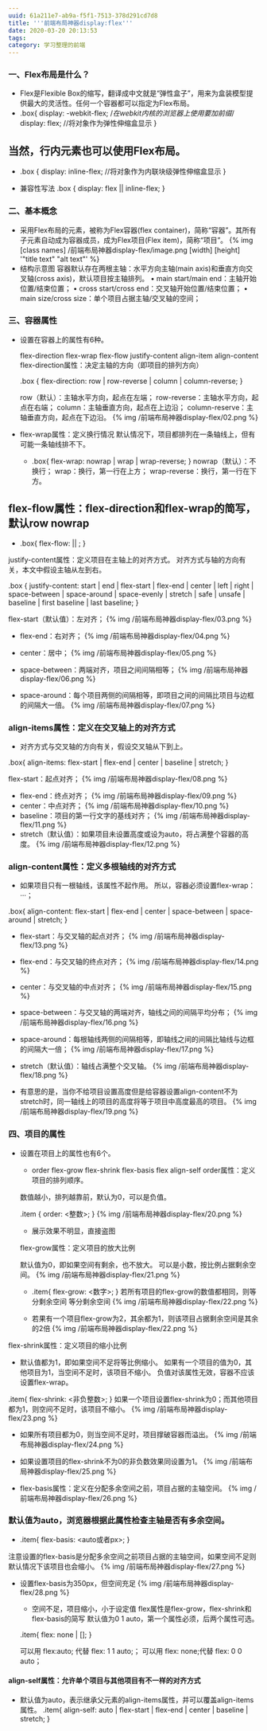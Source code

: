 ```yaml
---
uuid: 61a211e7-ab9a-f5f1-7513-378d291cd7d8
title: '''前端布局神器display:flex'''
date: 2020-03-20 20:13:53
tags:
category: 学习整理的前端
---
```


### 一、Flex布局是什么？

* Flex是Flexible Box的缩写，翻译成中文就是“弹性盒子”，用来为盒装模型提供最大的灵活性。任何一个容器都可以指定为Flex布局。
* .box{
    display: -webkit-flex; /*在webkit内核的浏览器上使用要加前缀*/
    display: flex; //将对象作为弹性伸缩盒显示
    }

## 当然，行内元素也可以使用Flex布局。

* .box {
    display: inline-flex; //将对象作为内联块级弹性伸缩盒显示
    }

* 兼容性写法
  .box {
      display: flex || inline-flex;
  }

### 二、基本概念

  * 采用Flex布局的元素，被称为Flex容器(flex container)，简称“容器”。其所有子元素自动成为容器成员，成为Flex项目(Flex item)，简称“项目”。
{% img [class names] /前端布局神器display-flex/image.png [width] [height] '"title text" "alt text"' %}
 *  结构示意图
  容器默认存在两根主轴：水平方向主轴(main axis)和垂直方向交叉轴(cross axis)，默认项目按主轴排列。
  • main start/main end：主轴开始位置/结束位置；
  • cross start/cross end：交叉轴开始位置/结束位置；
  • main size/cross size：单个项目占据主轴/交叉轴的空间；

### 三、容器属性

* 设置在容器上的属性有6种。

  flex-direction
  flex-wrap
  flex-flow
  justify-content
  align-item
  align-content
  flex-direction属性：决定主轴的方向（即项目的排列方向）

  .box {
    flex-direction: row | row-reverse | column | column-reverse;
  }

  row（默认）：主轴水平方向，起点在左端；
  row-reverse：主轴水平方向，起点在右端；
  column：主轴垂直方向，起点在上边沿；
  column-reserve：主轴垂直方向，起点在下边沿。
{% img /前端布局神器display-flex/02.png %}
* flex-wrap属性：定义换行情况 默认情况下，项目都排列在一条轴线上，但有可能一条轴线排不下。

  * .box{
    flex-wrap: nowrap | wrap | wrap-reverse;
  }
  nowrap（默认）：不换行；
  wrap：换行，第一行在上方；
  wrap-reverse：换行，第一行在下方。

##  flex-flow属性：flex-direction和flex-wrap的简写，默认row nowrap

  * .box{
      flex-flow: <flex-direction> || <flex-wrap>;
  }

  justify-content属性：定义项目在主轴上的对齐方式。
  对齐方式与轴的方向有关，本文中假设主轴从左到右。

  .box {
    justify-content: start | end | flex-start | flex-end | center | left | right | space-between | space-around | space-evenly | stretch | safe | unsafe | baseline | first baseline | last baseline;
  }

  flex-start（默认值）：左对齐；
{% img /前端布局神器display-flex/03.png %}

  * flex-end：右对齐；
{% img /前端布局神器display-flex/04.png %}

  * center：居中；
{% img /前端布局神器display-flex/05.png %}

  * space-between：两端对齐，项目之间间隔相等；
{% img /前端布局神器display-flex/06.png %}

  * space-around：每个项目两侧的间隔相等，即项目之间的间隔比项目与边框的间隔大一倍。
{% img /前端布局神器display-flex/07.png %}

### align-items属性：定义在交叉轴上的对齐方式

  * 对齐方式与交叉轴的方向有关，假设交叉轴从下到上。

  .box{
      align-items: flex-start | flex-end | center | baseline | stretch;
  }

  flex-start：起点对齐；
{% img /前端布局神器display-flex/08.png %}
  * flex-end：终点对齐；
{% img /前端布局神器display-flex/09.png %}
  * center：中点对齐；
{% img /前端布局神器display-flex/10.png %}
  * baseline：项目的第一行文字的基线对齐；
{% img /前端布局神器display-flex/11.png %}
  * stretch（默认值）：如果项目未设置高度或设为auto，将占满整个容器的高度。
{% img /前端布局神器display-flex/12.png %}

### align-content属性：定义多根轴线的对齐方式

  * 如果项目只有一根轴线，该属性不起作用。
  所以，容器必须设置flex-wrap：···；

  .box{
      align-content: flex-start | flex-end | center | space-between | space-around | stretch;
  }

  * flex-start：与交叉轴的起点对齐；
{% img /前端布局神器display-flex/13.png %}

  * flex-end：与交叉轴的终点对齐；
{% img /前端布局神器display-flex/14.png %}

  * center：与交叉轴的中点对齐；
{% img /前端布局神器display-flex/15.png %}

  * space-between：与交叉轴的两端对齐，轴线之间的间隔平均分布；
{% img /前端布局神器display-flex/16.png %}

  * space-around：每根轴线两侧的间隔相等，即轴线之间的间隔比轴线与边框的间隔大一倍；
{% img /前端布局神器display-flex/17.png %}

  * stretch（默认值）：轴线占满整个交叉轴。
{% img /前端布局神器display-flex/18.png %}

  * 有意思的是，当你不给项目设置高度但是给容器设置align-content不为stretch时，同一轴线上的项目的高度将等于项目中高度最高的项目。
{% img /前端布局神器display-flex/19.png %}


### 四、项目的属性

* 设置在项目上的属性也有6个。

  * order
  flex-grow
  flex-shrink
  flex-basis
  flex
  align-self
  order属性：定义项目的排列顺序。

  数值越小，排列越靠前，默认为0，可以是负值。

  .item {
      order: <整数>;
  }
{% img /前端布局神器display-flex/20.png %}

  * 展示效果不明显，直接盗图

  flex-grow属性：定义项目的放大比例

  默认值为0，即如果空间有剩余，也不放大。
  可以是小数，按比例占据剩余空间。
{% img /前端布局神器display-flex/21.png %}

  * .item{
      flex-grow: <数字>;
  }
  若所有项目的flex-grow的数值都相同，则等分剩余空间
  等分剩余空间
{% img /前端布局神器display-flex/22.png %}

  * 若果有一个项目flex-grow为2，其余都为1，则该项目占据剩余空间是其余的2倍
{% img /前端布局神器display-flex/22.png %}

flex-shrink属性：定义项目的缩小比例

  * 默认值都为1，即如果空间不足将等比例缩小。
  如果有一个项目的值为0，其他项目为1，当空间不足时，该项目不缩小。
  负值对该属性无效，容器不应该设置flex-wrap。

  .item{
      flex-shrink: <非负整数>;
  }
  如果一个项目设置flex-shrink为0；而其他项目都为1，则空间不足时，该项目不缩小。
{% img /前端布局神器display-flex/23.png %}

  * 如果所有项目都为0，则当空间不足时，项目撑破容器而溢出。
{% img /前端布局神器display-flex/24.png %}

  * 如果设置项目的flex-shrink不为0的非负数效果同设置为1。
{% img /前端布局神器display-flex/25.png %}

  * flex-basis属性：定义在分配多余空间之前，项目占据的主轴空间。
{% img /前端布局神器display-flex/26.png %}


### 默认值为auto，浏览器根据此属性检查主轴是否有多余空间。

  * .item{
      flex-basis:  <auto或者px>;
  }

  注意设置的flex-basis是分配多余空间之前项目占据的主轴空间，如果空间不足则默认情况下该项目也会缩小。
{% img /前端布局神器display-flex/27.png %}

* 设置flex-basis为350px，但空间充足
{% img /前端布局神器display-flex/28.png %}

  * 空间不足，项目缩小，小于设定值
  flex属性是flex-grow，flex-shrink和flex-basis的简写
  默认值为0 1 auto，第一个属性必须，后两个属性可选。

  .item{
      flex: none | [<flex-grow><flex-shrink><flex-basis>];
  }

  可以用 flex:auto; 代替 flex: 1 1 auto;；
  可以用 flex: none;代替 flex: 0 0 auto；

####  align-self属性：允许单个项目与其他项目有不一样的对齐方式
  * 默认值为auto，表示继承父元素的align-items属性，并可以覆盖align-items属性。
  .item{
  align-self: auto | flex-start | flex-end | center | baseline | stretch;
  }